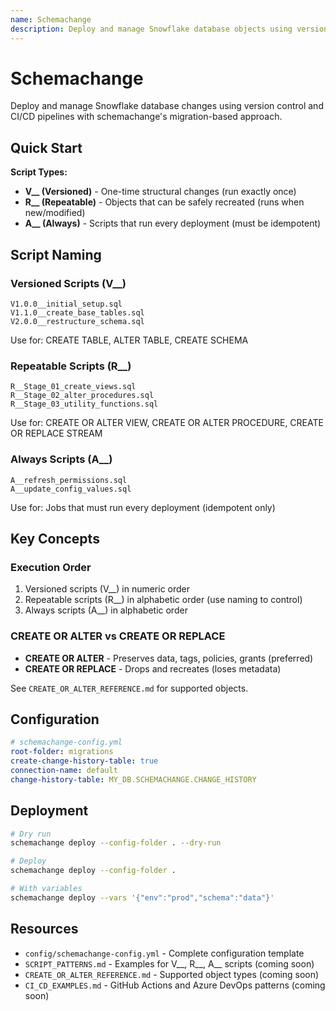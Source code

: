 ```yaml
---
name: Schemachange
description: Deploy and manage Snowflake database objects using version control with schemachange. Use this skill when you need to manage database migrations for objects not handled by dbt, implement CI/CD pipelines for schema changes, or coordinate deployments across multiple environments.
---
```


# Schemachange

Deploy and manage Snowflake database changes using version control and CI/CD pipelines with schemachange's migration-based approach.

## Quick Start

**Script Types:**

- **V__ (Versioned)** - One-time structural changes (run exactly once)
- **R__ (Repeatable)** - Objects that can be safely recreated (runs when new/modified)
- **A__ (Always)** - Scripts that run every deployment (must be idempotent)

## Script Naming

### Versioned Scripts (V__)
```
V1.0.0__initial_setup.sql
V1.1.0__create_base_tables.sql
V2.0.0__restructure_schema.sql
```
Use for: CREATE TABLE, ALTER TABLE, CREATE SCHEMA

### Repeatable Scripts (R__)
```
R__Stage_01_create_views.sql
R__Stage_02_alter_procedures.sql
R__Stage_03_utility_functions.sql
```
Use for: CREATE OR ALTER VIEW, CREATE OR ALTER PROCEDURE, CREATE OR REPLACE STREAM

### Always Scripts (A__)
```
A__refresh_permissions.sql
A__update_config_values.sql
```
Use for: Jobs that must run every deployment (idempotent only)

## Key Concepts

### Execution Order
1. Versioned scripts (V__) in numeric order
2. Repeatable scripts (R__) in alphabetic order (use naming to control)
3. Always scripts (A__) in alphabetic order

### CREATE OR ALTER vs CREATE OR REPLACE
- **CREATE OR ALTER** - Preserves data, tags, policies, grants (preferred)
- **CREATE OR REPLACE** - Drops and recreates (loses metadata)

See `CREATE_OR_ALTER_REFERENCE.md` for supported objects.

## Configuration

```yaml
# schemachange-config.yml
root-folder: migrations
create-change-history-table: true
connection-name: default
change-history-table: MY_DB.SCHEMACHANGE.CHANGE_HISTORY
```

## Deployment

```bash
# Dry run
schemachange deploy --config-folder . --dry-run

# Deploy
schemachange deploy --config-folder .

# With variables
schemachange deploy --vars '{"env":"prod","schema":"data"}'
```

## Resources

- `config/schemachange-config.yml` - Complete configuration template
- `SCRIPT_PATTERNS.md` - Examples for V__, R__, A__ scripts (coming soon)
- `CREATE_OR_ALTER_REFERENCE.md` - Supported object types (coming soon)
- `CI_CD_EXAMPLES.md` - GitHub Actions and Azure DevOps patterns (coming soon)
